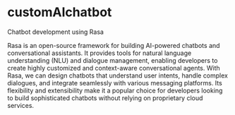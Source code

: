 # customAIchatbot
Chatbot development using Rasa

Rasa is an open-source framework for building AI-powered chatbots and conversational assistants. It provides tools for natural language understanding (NLU) and dialogue management, enabling developers to create highly customized and context-aware conversational agents. With Rasa, we can design chatbots that understand user intents, handle complex dialogues, and integrate seamlessly with various messaging platforms. Its flexibility and extensibility make it a popular choice for developers looking to build sophisticated chatbots without relying on proprietary cloud services.






